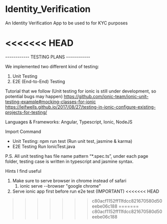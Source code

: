 # Identity_Verification
An Identity Verification App to be used to for KYC purposes 

<<<<<<< HEAD
=======

------------ TESTING PLANS ------------


We implemented two different kind of testing:
1. Unit Testing
2. E2E (End-to-End) Testing

Tutorial that we follow (Unit testing for ionic is still under development, so potential bugs may happen)
https://github.com/ionic-team/ionic-unit-testing-example#mocking-classes-for-ionic
https://leifwells.github.io/2017/08/27/testing-in-ionic-configure-existing-projects-for-testing/

Languages & Frameworks: Angular, Typescript, Ionic, NodeJS

Import Command
- Unit Testing: 
	npm run test (Run unit test, jasmine & karma)
- E2E Testing
	Run IonicTest.java

P.S.
All unit testing has file name pattern “*.spec.ts”, under each page folder, testing case is written in typescript and jasmine syntax.

Hints I find useful
1. Make sure to serve browser in chrome instead of safari 
    1. ionic serve --browser "google chrome"
2. Serve ionic app first before run e2e test (IMPORTANT)
<<<<<<< HEAD
>>>>>>> c80acf1152ff11fdcc821670580d50eebe06c188
=======
>>>>>>> c80acf1152ff11fdcc821670580d50eebe06c188
